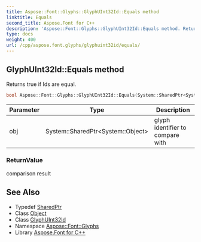 ```yaml
---
title: Aspose::Font::Glyphs::GlyphUInt32Id::Equals method
linktitle: Equals
second_title: Aspose.Font for C++
description: 'Aspose::Font::Glyphs::GlyphUInt32Id::Equals method. Returns true if Ids are equal in C++.'
type: docs
weight: 400
url: /cpp/aspose.font.glyphs/glyphuint32id/equals/
---
```

## GlyphUInt32Id::Equals method


Returns true if Ids are equal.

```cpp
bool Aspose::Font::Glyphs::GlyphUInt32Id::Equals(System::SharedPtr<System::Object> obj) override
```


| Parameter | Type | Description |
| --- | --- | --- |
| obj | System::SharedPtr\<System::Object\> | glyph identifier to compare with |

### ReturnValue

comparison result

## See Also

* Typedef [SharedPtr](../../../system/sharedptr/)
* Class [Object](../../../system/object/)
* Class [GlyphUInt32Id](../)
* Namespace [Aspose::Font::Glyphs](../../)
* Library [Aspose.Font for C++](../../../)
